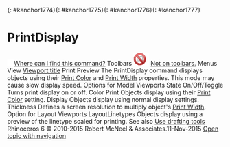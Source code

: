 ---
---

{: #kanchor1774}{: #kanchor1775}{: #kanchor1776}{: #kanchor1777}
# PrintDisplay
 [![images/transparent.gif](images/transparent.gif)Where can I find this command?](javascript:void(0);) Toolbars
![images/-no-toolbar-button.png](images/-no-toolbar-button.png) [Not on toolbars.](toolbarwhattodo.html) 
Menus
View
 [Viewport title](rhino-window.html#viewport-title-menu) 
Print Preview
The PrintDisplay command displays objects using their [Print Color](properties.html#printcolor) and [Print Width](properties.html#printwidth) properties.
This mode may cause slow display speed.
Options for Model Viewports
State
On/Off/Toggle
Turns print display on or off.
Color
Print
Objects display using their [Print Color](properties.html#printcolor) setting.
Display
Objects display using normal display settings.
Thickness
Defines a screen resolution to multiply object's [Print Width](properties.html#printwidth).
Option for Layout Viewports
LayoutLinetypes
Objects display using a preview of the linetype scaled for printing.
See also
 [Use drafting tools](sak-drafting.html) 
&#160;
&#160;
Rhinoceros 6 © 2010-2015 Robert McNeel &amp; Associates.11-Nov-2015
 [Open topic with navigation](printdisplay.html) 

